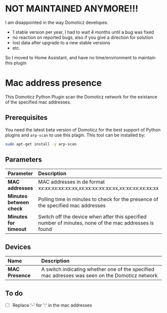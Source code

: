 # NOT MAINTAINED ANYMORE!!!
I am disappointed in the way Domoticz developes: 
* 1 stable version per year, I had to wait 4 months until a bug was fixed
* no reaction on reported bugs, also if you give a direction for solution
* lost data after upgrade to a new stable versions
* etc.

So I moved to Home Assistant, and have no time/environment to maintain this plugin

# Mac address presence
This Domoticz Python Plugin scan the Domoticz network for the existance of the specified mac addresses.
## Prerequisites
You need the latest beta version of Domoticz for the best support of Python plugins and `arp-scan` to use this plagin. This tool can be installed by:
```bash
sudo apt-get install -y arp-scan
```
## Parameters
| Parameter | Description |
| :--- | :--- |
| **MAC addresses** | MAC addresses in de format xx:xx:xx:xx:xx:xx,xx:xx:xx:xx:xx:xx,xx:xx:xx:xx:xx:xx |
| **Minutes between check** | Polling time in minutes to check for the presence of the specified mac addresses |
| **Minutes for timeout** | Switch off the device when after this specified number of minutes, none of the mac addresses is found |
## Devices
| Name | Description |
| :--- | :--- |
| **MAC Presence** | A switch indicating whether one of the specified mac adresses was seen on the Domoticz network |

## To do
- [ ] Replace '-' for ':' in the mac addresses
